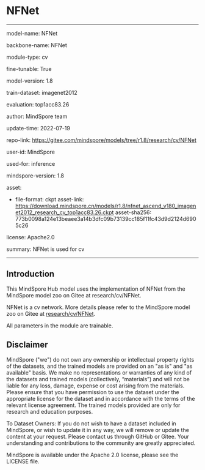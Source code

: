 # NFNet

---

model-name: NFNet

backbone-name: NFNet

module-type: cv

fine-tunable: True

model-version: 1.8

train-dataset: imagenet2012

evaluation: top1acc83.26

author: MindSpore team

update-time: 2022-07-19

repo-link: <https://gitee.com/mindspore/models/tree/r1.8/research/cv/NFNet>

user-id: MindSpore

used-for: inference

mindspore-version: 1.8

asset:

-
    file-format: ckpt
    asset-link: <https://download.mindspore.cn/models/r1.8/nfnet_ascend_v180_imagenet2012_research_cv_top1acc83.26.ckpt>
    asset-sha256: 773b0098a124e13beaee3a14b3dfc09b73139cc185f11fc43d9d2124d6905c26

license: Apache2.0

summary: NFNet is used for cv

---

## Introduction

This MindSpore Hub model uses the implementation of NFNet from the MindSpore model zoo on Gitee at research/cv/NFNet.

NFNet is a cv network. More details please refer to the MindSpore model zoo on Gitee at [research/cv/NFNet](https://gitee.com/mindspore/models/blob/r1.8/research/cv/NFNet/README_CN.md).

All parameters in the module are trainable.

## Disclaimer

MindSpore ("we") do not own any ownership or intellectual property rights of the datasets, and the trained models are provided on an "as is" and "as available" basis. We make no representations or warranties of any kind of the datasets and trained models (collectively, “materials”) and will not be liable for any loss, damage, expense or cost arising from the materials. Please ensure that you have permission to use the dataset under the appropriate license for the dataset and in accordance with the terms of the relevant license agreement. The trained models provided are only for research and education purposes.

To Dataset Owners: If you do not wish to have a dataset included in MindSpore, or wish to update it in any way, we will remove or update the content at your request. Please contact us through GitHub or Gitee. Your understanding and contributions to the community are greatly appreciated.

MindSpore is available under the Apache 2.0 license, please see the LICENSE file.
